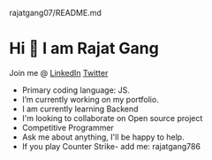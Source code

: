 rajatgang07/README.md

# Hi :wave: I am Rajat Gang

Join me @ [LinkedIn](https://www.linkedin.com/in/rajat-gang-aba64071/) [Twitter](https://twitter.com/Rajatgang)


* Primary coding language: JS.
* I’m currently working on my portfolio.
* I am currently learning Backend
* I'm looking to collaborate on Open source project
* Competitive Programmer
* Ask me about anything, I'll be happy to help.
* If you play Counter Strike- add me: rajatgang786

